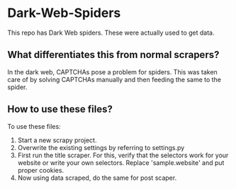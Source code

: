 # Dark-Web-Spiders
This repo has Dark Web spiders. These were actually used to get data.

## What differentiates this from normal scrapers?
In the dark web, CAPTCHAs pose a problem for spiders. This was taken care of by solving CAPTCHAs manually and then feeding the same to the spider.

## How to use these files?
To use these files:
1. Start a new scrapy project.
2. Overwrite the existing settings by referring to settings.py
3. First run the title scraper. For this, verify that the selectors work for your website or write your own selectors. Replace 'sample.website' and put proper cookies.
4. Now using data scraped, do the same for post scaper.
